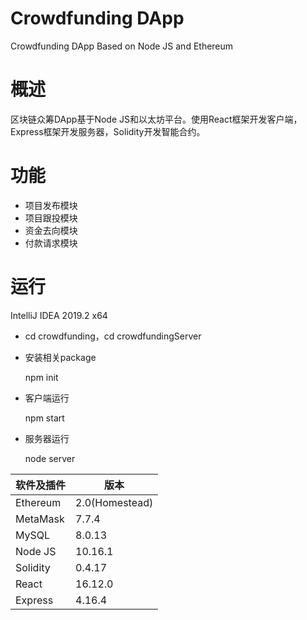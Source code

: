 # Crowdfunding DApp
Crowdfunding DApp Based on Node JS and Ethereum

# 概述

区块链众筹DApp基于Node JS和以太坊平台。使用React框架开发客户端，Express框架开发服务器，Solidity开发智能合约。

# 功能

* 项目发布模块
* 项目跟投模块
* 资金去向模块
* 付款请求模块

# 运行

IntelliJ IDEA 2019.2 x64

* cd crowdfunding，cd crowdfundingServer

* 安装相关package

  npm init

* 客户端运行

  npm start

* 服务器运行

  node server

| 软件及插件 | 版本           |
| ---------- | -------------- |
| Ethereum   | 2.0(Homestead) |
| MetaMask   | 7.7.4          |
| MySQL      | 8.0.13         |
| Node  JS   | 10.16.1        |
| Solidity   | 0.4.17         |
| React      | 16.12.0        |
| Express    | 4.16.4         |



